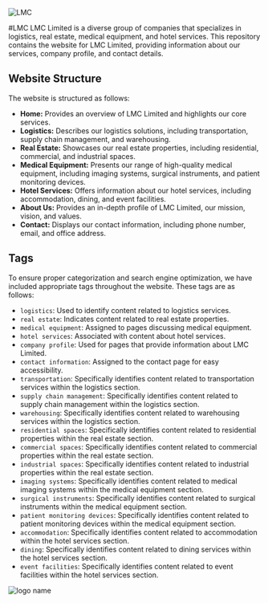 ![LMC](https://github.com/allenamaya/LMC-GROUP/assets/126647363/a63ffe3c-177c-48b4-b2a5-218c991a640e)


#LMC 
LMC Limited is a diverse group of companies that specializes in logistics, real estate, medical equipment, and hotel services. This repository contains the website for LMC Limited, providing information about our services, company profile, and contact details.

## Website Structure

The website is structured as follows:

- **Home:** Provides an overview of LMC Limited and highlights our core services.
- **Logistics:** Describes our logistics solutions, including transportation, supply chain management, and warehousing.
- **Real Estate:** Showcases our real estate properties, including residential, commercial, and industrial spaces.
- **Medical Equipment:** Presents our range of high-quality medical equipment, including imaging systems, surgical instruments, and patient monitoring devices.
- **Hotel Services:** Offers information about our hotel services, including accommodation, dining, and event facilities.
- **About Us:** Provides an in-depth profile of LMC Limited, our mission, vision, and values.
- **Contact:** Displays our contact information, including phone number, email, and office address.

## Tags

To ensure proper categorization and search engine optimization, we have included appropriate tags throughout the website. These tags are as follows:

- `logistics`: Used to identify content related to logistics services.
- `real estate`: Indicates content related to real estate properties.
- `medical equipment`: Assigned to pages discussing medical equipment.
- `hotel services`: Associated with content about hotel services.
- `company profile`: Used for pages that provide information about LMC Limited.
- `contact information`: Assigned to the contact page for easy accessibility.
- `transportation`: Specifically identifies content related to transportation services within the logistics section.
- `supply chain management`: Specifically identifies content related to supply chain management within the logistics section.
- `warehousing`: Specifically identifies content related to warehousing services within the logistics section.
- `residential spaces`: Specifically identifies content related to residential properties within the real estate section.
- `commercial spaces`: Specifically identifies content related to commercial properties within the real estate section.
- `industrial spaces`: Specifically identifies content related to industrial properties within the real estate section.
- `imaging systems`: Specifically identifies content related to medical imaging systems within the medical equipment section.
- `surgical instruments`: Specifically identifies content related to surgical instruments within the medical equipment section.
- `patient monitoring devices`: Specifically identifies content related to patient monitoring devices within the medical equipment section.
- `accommodation`: Specifically identifies content related to accommodation within the hotel services section.
- `dining`: Specifically identifies content related to dining services within the hotel services section.
- `event facilities`: Specifically identifies content related to event facilities within the hotel services section.

 
![logo name](https://github.com/allenamaya/LMC-GROUP/assets/126647363/be6ec918-0148-4e9d-861e-bf41c1182a13)



